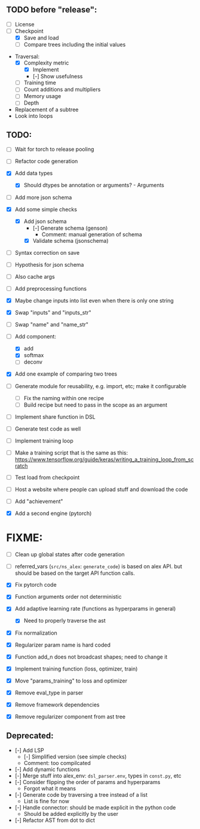 <!-- ;; ---------------------------------------------------------------------- -->
<!-- ;; Created: mån jul 20 08:46:22 2020 (+0200) -->
<!-- ;; Last-Updated: tor jun  3 23:22:53 2021 (+0200)
<!-- ;; Filename: TODO.md -->
<!-- ;; Author: Yinan Yu -->
<!-- ;; Description: -->
<!-- ;; ---------------------------------------------------------------------- -->
## TODO before "release":
- [ ] License
- [ ] Checkpoint
  - [x] Save and load
  - [ ] Compare trees including the initial values
- Traversal:
  - [x] Complexity metric
    - [x] Implement
    - [-] Show usefulness
  - [ ] Training time
  - [ ] Count additions and multipliers
  - [ ] Memory usage
  - [ ] Depth
- Replacement of a subtree
- Look into loops

## TODO:
- [ ] Wait for torch to release pooling
- [ ] Refactor code generation
- [x] Add data types
  - [x] Should dtypes be annotation or arguments?
        - Arguments
- [ ] Add more json schema
- [x] Add some simple checks
  - [x] Add json schema
    - [-] Generate schema (genson)
      - Comment: manual generation of schema
    - [x] Validate schema (jsonschema)
- [ ] Syntax correction on save
- [ ] Hypothesis for json schema
- [ ] Also cache args
- [ ] Add preprocessing functions
- [x] Maybe change inputs into list even when there is only one string
- [x] Swap "inputs" and "inputs_str"
- [ ] Swap "name" and "name_str"
- [ ] Add component:
  - [x] add
  - [x] softmax
  - [ ] deconv
- [x] Add one example of comparing two trees
- [ ] Generate module for reusability, e.g. import, etc; make it configurable
  - [ ] Fix the naming within one recipe
  - [ ] Build recipe but need to pass in the scope as an argument
- [ ] Implement share function in DSL
- [ ] Generate test code as well
- [ ] Implement training loop
- [ ] Make a training script that is the same as this: https://www.tensorflow.org/guide/keras/writing_a_training_loop_from_scratch
- [ ] Test load from checkpoint
- [ ] Host a website where people can upload stuff and download the code
- [ ] Add "achievement"
- [x] Add a second engine (pytorch)


# FIXME:
- [ ] Clean up global states after code generation
- [ ] referred_vars (`src/ns_alex`: `generate_code`) is based on alex API. but should be based on the target API function calls.
- [x] Fix pytorch code
- [x] Function arguments order not deterministic
- [x] Add adaptive learning rate (functions as hyperparams in general)
  - [x] Need to properly traverse the ast
- [x] Fix normalization
- [x] Regularizer param name is hard coded
- [x] Function add_n does not broadcast shapes; need to change it
- [x] Implement training function (loss, optimizer, train)
- [x] Move "params_training" to loss and optimizer
- [x] Remove eval_type in parser
- [x] Remove framework dependencies
- [x] Remove regularizer component from ast tree


## Deprecated:
- [-] Add LSP
  - [-] Simplified version (see simple checks)
  - Comment: too compilcated
- [-] Add dynamic functions
- [-] Merge stuff into alex_env: `dsl_parser.env`, types in `const.py`, etc
- [-] Consider flipping the order of params and hyperparams
  - Forgot what it means
- [-] Generate code by traversing a tree instead of a list
  - List is fine for now
- [-] Handle connector: should be made explicit in the python code
  - Should be added explicitly by the user
- [-] Refactor AST from dot to dict
